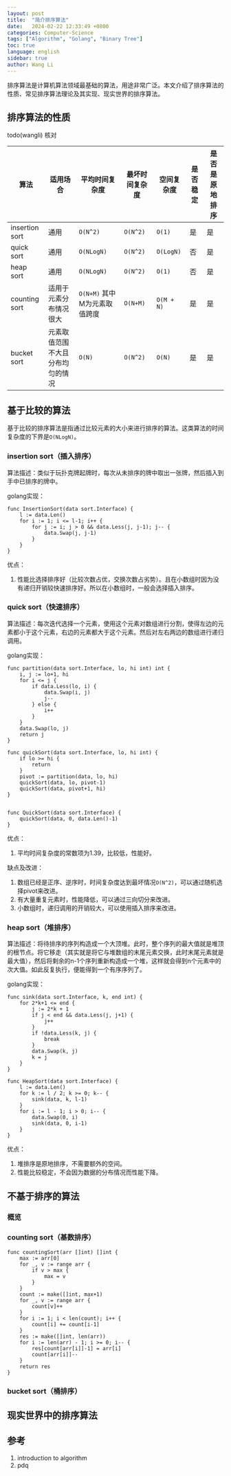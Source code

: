 ```yaml
---
layout: post
title:  "简介排序算法"
date:   2024-02-22 12:33:49 +0800
categories: Computer-Science
tags: ["Algorithm", "Golang", "Binary Tree"]
toc: true
language: english
sidebar: true
author: Wang Li
---
```


排序算法是计算机算法领域最基础的算法，用途非常广泛。本文介绍了排序算法的性质、常见排序算法理论及其实现、现实世界的排序算法。

## 排序算法的性质

todo(wangli) 核对

| 算法             | 适用场合             | 平均时间复杂度             | 最坏时间复杂度  | 空间复杂度                 | 是否稳定 | 是否是原地排序 |
|----------------|------------------|---------------------|----------|-----------------------|------|---------|
| insertion sort | 通用               | `O(N^2)`            | `O(N^2)` | `O(1)`                | 是    | 是       |
| quick sort     | 通用               | `O(NLogN)`          |    `O(N^2)`      | `O(LogN)`             | 否    | 是       |
| heap sort      | 通用               | `O(NLogN)`          |     `O(N^2)`     | `O(1)`                | 否    | 是         |
| counting sort  | 适用于元素分布情况很大      | `O(N+M)` 其中M为元素取值跨度 |    `O(N+M)`     | `O(M + N)`  | 是    |    是     |
| bucket sort    | 元素取值范围不大且分布均匀的情况 | `O(N)`              | `O(N^2)` | `O(N)`                |   是    |    是     |

## 基于比较的算法

基于比较的排序算法是指通过比较元素的大小来进行排序的算法。这类算法的时间复杂度的下界是`O(NLogN)`。

### insertion sort（插入排序）

算法描述：类似于玩扑克牌起牌时，每次从未排序的牌中取出一张牌，然后插入到手中已排序的牌中。

golang实现：
```golang
func InsertionSort(data sort.Interface) {
	l := data.Len()
	for i := 1; i <= l-1; i++ {
		for j := i; j > 0 && data.Less(j, j-1); j-- {
			data.Swap(j, j-1)
		}
	}
}
```

优点：
1. 性能比选择排序好（比较次数占优，交换次数占劣势）。且在小数组时因为没有递归开销较快速排序好。所以在小数组时，一般会选择插入排序。

### quick sort（快速排序）

算法描述：每次迭代选择一个元素，使用这个元素对数组进行分割，使得左边的元素都小于这个元素，右边的元素都大于这个元素。然后对左右两边的数组进行递归调用。

golang实现：
```golang
func partition(data sort.Interface, lo, hi int) int {
    i, j := lo+1, hi
    for i <= j {
        if data.Less(lo, i) {
            data.Swap(i, j)
            j--
        } else {
            i++
        }
    }
    data.Swap(lo, j)
    return j
}

func quickSort(data sort.Interface, lo, hi int) {
    if lo >= hi {
        return
    }
    pivot := partition(data, lo, hi)
    quickSort(data, lo, pivot-1)
    quickSort(data, pivot+1, hi)
}


func QuickSort(data sort.Interface) {
    quickSort(data, 0, data.Len()-1)
}
```

优点：
1. 平均时间复杂度的常数项为1.39，比较低，性能好。

缺点及改进：
1. 数组已经是正序、逆序时，时间复杂度达到最坏情况`O(N^2)`，可以通过随机选择pivot来改进。
2. 有大量重复元素时，性能降低，可以通过三向切分来改进。
3. 小数组时，递归调用的开销较大，可以使用插入排序来改进。

### heap sort（堆排序）

算法描述：将待排序的序列构造成一个大顶堆。此时，整个序列的最大值就是堆顶的根节点。将它移走（其实就是将它与堆数组的末尾元素交换，此时末尾元素就是最大值），然后将剩余的n-1个序列重新构造成一个堆，这样就会得到n个元素中的次大值。如此反复执行，便能得到一个有序序列了。

golang实现：
```golang 
func sink(data sort.Interface, k, end int) {
	for 2*k+1 <= end {
		j := 2*k + 1
		if j < end && data.Less(j, j+1) {
			j++
		}
		if !data.Less(k, j) {
			break
		}
		data.Swap(k, j)
		k = j
	}
}

func HeapSort(data sort.Interface) {
	l := data.Len()
	for k := l / 2; k >= 0; k-- {
		sink(data, k, l-1)
	}
	for i := l - 1; i > 0; i-- {
		data.Swap(0, i)
		sink(data, 0, i-1)
	}
}
```

优点：
1. 堆排序是原地排序，不需要额外的空间。
2. 性能比较稳定，不会因为数据的分布情况而性能下降。

## 不基于排序的算法

### 概览

### counting sort（基数排序）

```golang
func countingSort(arr []int) []int {
    max := arr[0]
    for _, v := range arr {
        if v > max {
            max = v
        }
    }
    count := make([]int, max+1)
    for _, v := range arr {
        count[v]++
    }
    for i := 1; i < len(count); i++ {
        count[i] += count[i-1]
    }
    res := make([]int, len(arr))
    for i := len(arr) - 1; i >= 0; i-- {
        res[count[arr[i]]-1] = arr[i]
        count[arr[i]]--
    }
    return res
} 
```

### bucket sort（桶排序）

## 现实世界中的排序算法


## 参考

1. introduction to algorithm
2. pdq
